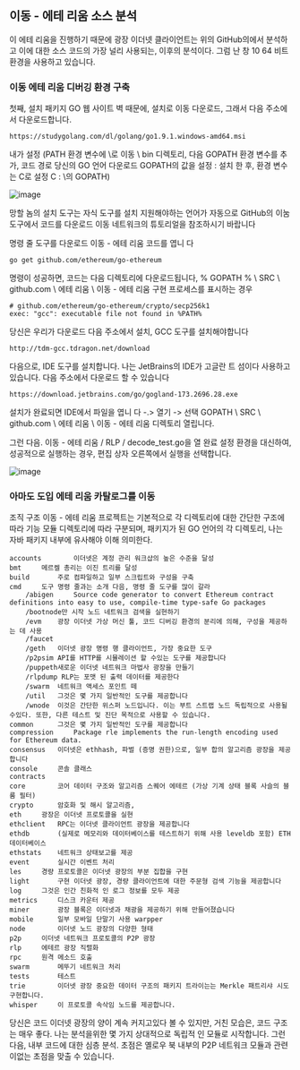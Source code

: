 
## 이동 - 에테 리움 소스 분석
이 에테 리움을 진행하기 때문에 광장 이더넷 클라이언트는 위의 GitHub의에서 분석하고 이에 대한 소스 코드의 가장 널리 사용되는, 이후의 분석이다. 그럼 난 창 10 64 비트 환경을 사용하고 있습니다.

### 이동 에테 리움 디버깅 환경 구축
첫째, 설치 패키지 GO 웹 사이트 벽 때문에, 설치로 이동 다운로드, 그래서 다음 주소에서 다운로드합니다.

	https://studygolang.com/dl/golang/go1.9.1.windows-amd64.msi

내가 설정 (PATH 환경 변수에 \로 이동 \ bin 디렉토리, 다음 GOPATH 환경 변수를 추가, 코드 경로 당신의 GO 언어 다운로드 GOPATH의 값을 설정 : 설치 한 후, 환경 변수는 C로 설정 C : \의 GOPATH)

![image](https://raw.githubusercontent.com/wugang33/go-ethereum-code-analysis/master/picture/go_env_1.png)

망할 놈의 설치 도구는 자식 도구를 설치 지원해야하는 언어가 자동으로 GitHub의 이눔 도구에서 코드를 다운로드 이동 네트워크의 튜토리얼을 참조하시기 바랍니다

명령 줄 도구를 다운로드 이동 - 에테 리움 코드를 엽니 다
	
	go get github.com/ethereum/go-ethereum

명령이 성공하면, 코드는 다음 디렉토리에 다운로드됩니다, % GOPATH % \ SRC \ github.com \ 에테 리움 \ 이동 - 에테 리움
구현 프로세스를 표시하는 경우

	# github.com/ethereum/go-ethereum/crypto/secp256k1
	exec: "gcc": executable file not found in %PATH%

당신은 우리가 다운로드 다음 주소에서 설치, GCC 도구를 설치해야합니다

	http://tdm-gcc.tdragon.net/download

다음으로, IDE 도구를 설치합니다. 나는 JetBrains의 IDE가 고글란 트 섬이다 사용하고 있습니다. 다음 주소에서 다운로드 할 수 있습니다

	https://download.jetbrains.com/go/gogland-173.2696.28.exe

설치가 완료되면 IDE에서 파일을 엽니 다 -.&gt; 열기 -&gt; 선택 GOPATH \ SRC \ github.com \ 에테 리움 \ 이동 - 에테 리움 디렉토리 열립니다.

그런 다음. 이동 - 에테 리움 / RLP / decode_test.go을 열 완료 설정 환경을 대신하여, 성공적으로 실행하는 경우, 편집 상자 오른쪽에서 실행을 선택합니다.

![image](https://raw.githubusercontent.com/wugang33/go-ethereum-code-analysis/master/picture/go_env_2.png)

### 아마도 도입 에테 리움 카탈로그를 이동
조직 구조 이동 - 에테 리움 프로젝트는 기본적으로 각 디렉토리에 대한 간단한 구조에 따라 기능 모듈 디렉토리에 따라 구분되며, 패키지가 된 GO 언어의 각 디렉토리, 나는 자바 패키지 내부에 유사해야 이해 의미한다.


	accounts		이더넷은 계정 관리 워크샵의 높은 수준을 달성
	bmt		메르켈 총리는 이진 트리를 달성
	build		주로 컴파일하고 일부 스크립트와 구성을 구축
	cmd		도구 명령 줄과는 소개 다음, 명령 줄 도구를 많이 갈라
		/abigen		Source code generator to convert Ethereum contract definitions into easy to use, compile-time type-safe Go packages
		/bootnode만 시작 노드 네트워크 검색을 실현하기
		/evm	광장 이더넷 가상 머신 툴, 코드 디버깅 환경의 분리에 의해, 구성을 제공하는 데 사용
		/faucet		
		/geth	이더넷 광장 명령 행 클라이언트, 가장 중요한 도구
		/p2psim	API를 HTTP를 시뮬레이션 할 수있는 도구를 제공합니다
		/puppeth새로운 이더넷 네트워크 마법사 광장을 만들기
		/rlpdump RLP는 포맷 된 출력 데이터를 제공한다
		/swarm	네트워크 액세스 포인트 떼
		/util	그것은 몇 가지 일반적인 도구를 제공합니다
		/wnode	이것은 간단한 위스퍼 노드입니다. 이는 부트 스트랩 노드 독립적으로 사용될 수있다. 또한, 다른 테스트 및 진단 목적으로 사용할 수 있습니다.
	common		그것은 몇 가지 일반적인 도구를 제공합니다
	compression		Package rle implements the run-length encoding used for Ethereum data.
	consensus	이더넷은 ethhash, 파벌 (증명 권한)으로, 일부 합의 알고리즘 광장을 제공합니다
	console		콘솔 클래스
	contracts	
	core		코어 데이터 구조와 알고리즘 스퀘어 에테르 (가상 기계 상태 블록 사슬의 블룸 필터)
	crypto		암호화 및 해시 알고리즘,
	eth		광장은 이더넷 프로토콜을 실현
	ethclient	RPC는 이더넷 클라이언트 광장을 제공합니다
	ethdb		(실제로 메모리와 데이터베이스를 테스트하기 위해 사용 leveldb 포함) ETH 데이터베이스
	ethstats	네트워크 상태보고를 제공
	event		실시간 이벤트 처리
	les		경량 프로토콜은 이더넷 광장의 부분 집합을 구현
	light		구현 이더넷 광장, 경량 클라이언트에 대한 주문형 검색 기능을 제공합니다
	log		그것은 인간 친화적 인 로그 정보를 모두 제공
	metrics		디스크 카운터 제공
	miner		광장 블록은 이더넷과 채광을 제공하기 위해 만들어졌습니다
	mobile		일부 모바일 단말기 사용 warpper
	node		이더넷 노드 광장의 다양한 형태
	p2p		이더넷 네트워크 프로토콜의 P2P 광장
	rlp		에테르 광장 직렬화
	rpc		원격 메소드 호출
	swarm		메뚜기 네트워크 처리
	tests		테스트
	trie		이더넷 광장 중요한 데이터 구조의 패키지 트라이는는 Merkle 패트리샤 시도 구현합니다.
	whisper		이 프로토콜 속삭임 노드를 제공합니다.

당신은 코드 이더넷 광장의 양이 계속 커지고있다 볼 수 있지만, 거친 모습은, 코드 구조는 매우 좋다. 나는 분석을위한 몇 가지 상대적으로 독립적 인 모듈로 시작합니다. 그런 다음, 내부 코드에 대한 심층 분석. 초점은 옐로우 북 내부의 P2P 네트워크 모듈과 관련이없는 초점을 맞출 수 있습니다.
